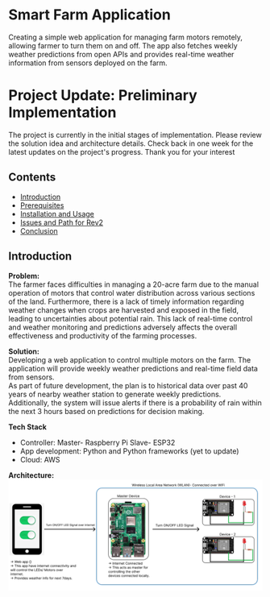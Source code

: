 # Smart Farm Application
Creating a simple web application for managing farm motors remotely, allowing farmer to turn them on and off. The app also fetches weekly weather predictions from open APIs and provides real-time weather information from sensors deployed on the farm.

# Project Update: Preliminary Implementation
The project is currently in the initial stages of implementation. Please review the solution idea and architecture details. Check back in one week for the latest updates on the project's progress. Thank you for your interest
## Contents
- [Introduction](#introduction)
- [Prerequisites](#prerequisites)
- [Installation and Usage](#installation-and-usage)
- [Issues and Path for Rev2](#Issues-and-Path-for-Rev2)
- [Conclusion](#conclusion)

## Introduction

**Problem:**  
The farmer faces difficulties in managing a 20-acre farm due to the manual operation of motors that control water distribution across various sections of the land. Furthermore, there is a lack of timely information regarding weather changes when crops are harvested and exposed in the field, leading to uncertainties about potential rain. This lack of real-time control and weather monitoring and predictions adversely affects the overall effectiveness and productivity of the farming processes.

**Solution:**  
Developing a web application to control multiple motors on the farm. The application will provide weekly weather predictions and real-time field data from sensors.  
As part of future development, the plan is to historical data over past 40 years of nearby weather station to generate weekly predictions. Additionally, the system will issue alerts if there is a probability of rain within the next 3 hours based on predictions for decision making.  

**Tech Stack**
- Controller: Master- Raspberry Pi Slave- ESP32
- App development: Python and Python frameworks (yet to update)
- Cloud: AWS

**Architecture:**  
![Architecture](https://github.com/nithishravella10/smart-farm-app/blob/main/smartFarmAppArchRev0.png)